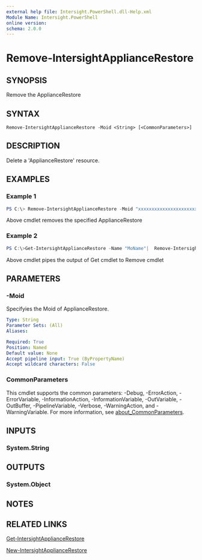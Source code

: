 ```yaml
---
external help file: Intersight.PowerShell.dll-Help.xml
Module Name: Intersight.PowerShell
online version:
schema: 2.0.0
---
```


# Remove-IntersightApplianceRestore

## SYNOPSIS
Remove the ApplianceRestore

## SYNTAX

```
Remove-IntersightApplianceRestore -Moid <String> [<CommonParameters>]
```

## DESCRIPTION
Delete a &apos;ApplianceRestore&apos; resource.

## EXAMPLES

### Example 1
```powershell
PS C:\> Remove-IntersightApplianceRestore -Moid "xxxxxxxxxxxxxxxxxxxxxxxxxxx"
```
Above cmdlet removes the specified ApplianceRestore 

### Example 2
```powershell
PS C:\>Get-IntersightApplianceRestore -Name "MoName"|  Remove-IntersightApplianceRestore
```
Above cmdlet pipes the output of Get cmdlet to Remove cmdlet

## PARAMETERS

### -Moid
Specifyies the Moid of ApplianceRestore.

```yaml
Type: String
Parameter Sets: (All)
Aliases:

Required: True
Position: Named
Default value: None
Accept pipeline input: True (ByPropertyName)
Accept wildcard characters: False
```

### CommonParameters
This cmdlet supports the common parameters: -Debug, -ErrorAction, -ErrorVariable, -InformationAction, -InformationVariable, -OutVariable, -OutBuffer, -PipelineVariable, -Verbose, -WarningAction, and -WarningVariable. For more information, see [about_CommonParameters](http://go.microsoft.com/fwlink/?LinkID=113216).

## INPUTS

### System.String

## OUTPUTS

### System.Object
## NOTES

## RELATED LINKS

[Get-IntersightApplianceRestore](./Get-IntersightApplianceRestore.md)

[New-IntersightApplianceRestore](./New-IntersightApplianceRestore.md)

